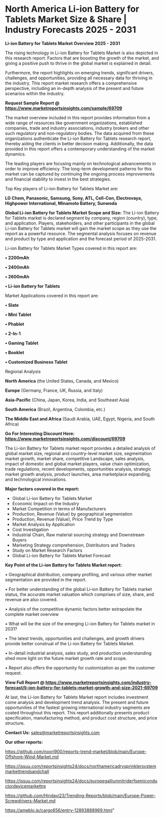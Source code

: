 # North America Li-ion Battery for Tablets Market Size & Share | Industry Forecasts 2025 - 2031

<Strong> Li-ion Battery for Tablets Market Overview 2025 - 2031</strong>

The rising technology in Li-ion Battery for Tablets Market is also depicted in this research report. Factors that are boosting the growth of the market, and giving a positive push to thrive in the global market is explained in detail.

Furthermore, the report highlights on emerging trends, significant drivers, challenges, and opportunities, providing all necessary data for thriving in the industry. This report market research offers a comprehensive perspective, including an in-depth analysis of the present and future scenarios within the industry.

<strong>Request Sample Report @ <a href=https://www.marketreportsinsights.com/sample/69709>https://www.marketreportsinsights.com/sample/69709</a></strong>

The market overview included in this report provides information from a wide range of resources like government organizations, established companies, trade and industry associations, industry brokers and other such regulatory and non-regulatory bodies. The data acquired from these organizations authenticate the Li-ion Battery for Tablets research report, thereby aiding the clients in better decision making. Additionally, the data provided in this report offers a contemporary understanding of the market dynamics.

The leading players are focusing mainly on technological advancements in order to improve efficiency. The long-term development patterns for this market can be captured by continuing the ongoing process improvements and financial stability to invest in the best strategies.

Top Key players of Li-ion Battery for Tablets Market are:

<strong>LG Chem, Panasonic, Samsung, Sony, ATL, Cell-Con, Electrovaya, Highpower International, Minamoto Battery, Sunwoda</strong>

<strong><b>Global Li-ion Battery for Tablets Market Scope and Size:</b></strong>
The Li-ion Battery for Tablets market is declared segment by company, region (country), type, and application. Players, stakeholders, and other participants in the global Li-ion Battery for Tablets market will gain the market scope as they use the report as a powerful resource. The segmental analysis focuses on revenue and product by type and application and the forecast period of 2025-2031.

Li-ion Battery for Tablets Market Types covered in this report are:

<strong>• 2200mAh

• 2400mAh

• 2600mAh

• Li-ion Battery for Tablets</strong>

Market Applications covered in this report are:

<strong>• Slate

• Mini Tablet

• Phablet

• 2-In-1

• Gaming Tablet

• Booklet

• Customized Business Tablet</strong> 

Regional Analysis

<strong>North America</strong> (the United States, Canada, and Mexico)

<strong>Europe</strong> (Germany, France, UK, Russia, and Italy)

<strong>Asia-Pacific</strong> (China, Japan, Korea, India, and Southeast Asia)

<strong>South America</strong> (Brazil, Argentina, Colombia, etc.)

<strong>The Middle East and Africa</strong> (Saudi Arabia, UAE, Egypt, Nigeria, and South Africa)

<strong>Go For Interesting Discount Here: <a href=https://www.marketreportsinsights.com/discount/69709>https://www.marketreportsinsights.com/discount/69709</a></strong>

The Li-ion Battery for Tablets market report provides a detailed analysis of global market size, regional and country-level market size, segmentation market growth, market share, competitive Landscape, sales analysis, impact of domestic and global market players, value chain optimization, trade regulations, recent developments, opportunities analysis, strategic market growth analysis, product launches, area marketplace expanding, and technological innovations.

<strong><b>Major factors covered in the report:</b></strong>
<ul>
  <li>Global Li-ion Battery for Tablets Market </li>
  <li>Economic Impact on the Industry</li>
  <li>Market Competition in terms of Manufacturers</li>
  <li>Production, Revenue (Value) by geographical segmentation</li>
  <li>Production, Revenue (Value), Price Trend by Type</li>
  <li>Market Analysis by Application</li>
  <li>Cost Investigation</li>
  <li>Industrial Chain, Raw material sourcing strategy and Downstream Buyers</li>
  <li>Marketing Strategy comprehension, Distributors and Traders</li>
  <li>Study on Market Research Factors</li>
  <li>Global Li-ion Battery for Tablets Market Forecast</li>
</ul>

<strong><b>Key Point of the Li-ion Battery for Tablets Market report:</b></strong>

• Geographical distribution, company profiling, and various other market segmentation are provided in the report.

• For better understanding of the global Li-ion Battery for Tablets market status, the accurate market valuation which comprises of size, share, and revenue are also covered.

• Analysis of the competitive dynamic factors better extrapolate the complete market overview

• What will be the size of the emerging Li-ion Battery for Tablets market in 2031?

• The latest trends, opportunities and challenges, and growth drivers provide better construal of the Li-ion Battery for Tablets Market.

• In-detail industrial analysis, sales study, and production understanding shed more light on the future market growth rate and scope.

• Report also offers the opportunity for customization as per the customer request.

<strong><b>View Full Report @ <a href=https://www.marketreportsinsights.com/industry-forecast/li-ion-battery-for-tablets-market-growth-and-size-2021-69709>https://www.marketreportsinsights.com/industry-forecast/li-ion-battery-for-tablets-market-growth-and-size-2021-69709</a></b></strong>


At last, the Li-ion Battery for Tablets Market report includes investment come analysis and development trend analysis. The present and future opportunities of the fastest growing international industry segments are coated throughout this report. This report additionally presents product specification, manufacturing method, and product cost structure, and price structure.

<strong>Contact Us:</strong>
sales@marketreportsinsights.com

<strong>Our other reports:</strong>

<a href=https://github.com/noori900/reports-trend-market/blob/main/Europe-Offshore-Wind-Market.md>https://github.com/noori900/reports-trend-market/blob/main/Europe-Offshore-Wind-Market.md</a>

<a href=https://issuu.com/reportsinsights24/docs/northamericadrysprinklersystemmarkettrendsandchall>https://issuu.com/reportsinsights24/docs/northamericadrysprinklersystemmarkettrendsandchall</a>

<a href=https://issuu.com/reportsinsights24/docs/europegalliumnitriderfsemiconductordevicemarkettre>https://issuu.com/reportsinsights24/docs/europegalliumnitriderfsemiconductordevicemarkettre</a>

<a href=https://github.com/Hindavi23/Trending-Reports/blob/main/Europe-Power-Screwdrivers-Market.md>https://github.com/Hindavi23/Trending-Reports/blob/main/Europe-Power-Screwdrivers-Market.md</a>

<a href=https://ameblo.jp/cargo656/entry-12893888969.html>https://ameblo.jp/cargo656/entry-12893888969.html</a>"
